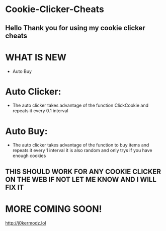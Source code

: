 # Cookie-Clicker-Cheats
## Hello Thank you for using my cookie clicker cheats

# WHAT IS NEW
- Auto Buy

# Auto Clicker:
- The auto clicker takes advantage of the function ClickCookie and repeats it every 0.1 interval

# Auto Buy:
- The auto clicker takes advantage of the function to buy items and repeats it every 1 interval it is also random and only trys if you have enough cookies

## THIS SHOULD WORK FOR ANY COOKIE CLICKER ON THE WEB IF NOT LET ME KNOW AND I WILL FIX IT

# MORE COMING SOON!
http://j0kermodz.lol
